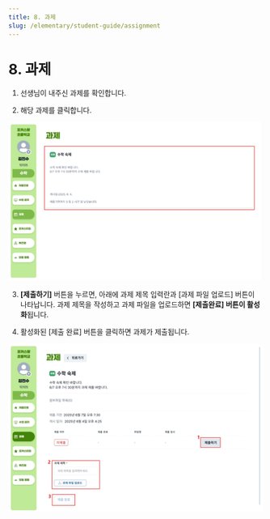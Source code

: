 ```yaml
---
title: 8. 과제
slug: /elementary/student-guide/assignment
---
```


# 8. 과제

1. 선생님이 내주신 과제를 확인합니다.

2. 해당 과제를 클릭합니다.

![](/img/kr/elementary/student/08-01.jpg)

3. **[제출하기]** 버튼을 누르면, 아래에 과제 제목 입력란과 [과제 파일 업로드] 버튼이 나타납니다. 과제 제목을 작성하고 과제 파일을 업로드하면 **[제출완료] 버튼이 활성화**됩니다.

4. 활성화된 [제출 완료] 버튼을 클릭하면 과제가 제출됩니다.

![](/img/kr/elementary/student/08-02.jpg)

